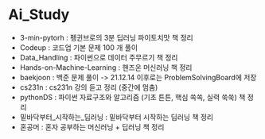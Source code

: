 # Ai_Study
* 3-min-pytorh : 펭귄브로의 3분 딥러닝 파이토치맛 책 정리
* Codeup : 코드업 기본 문제 100 개 풀이
* Data_Handling : 파이썬으로 데이터 주무르기 책 정리
* Hands-on-Machine-Learning : 핸즈온 머신러닝 책 정리
* baekjoon : 백준 문제 풀이 -> 21.12.14 이후로는 ProblemSolvingBoard에 저장
* cs231n : cs231n 강의 듣고 정리 (중간에 멈춤)
* pythonDS : 파이썬 자료구조와 알고리즘 (기초 튼튼, 핵심 쏙쏙, 실력 쑥쑥) 책 정리
* 밑바닥부터_시작하는_딥러닝 : 밑바닥부터 시작하는 딥러닝 책 정리
* 혼공머 : 혼자 공부하는 머신러닝 + 딥러닝 책 정리

